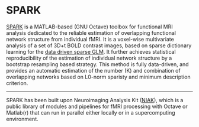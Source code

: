 # SPARK

[SPARK](https://www.sciencedirect.com/science/article/pii/S1053811916002548) is a MATLAB-based (GNU Octave) toolbox for functional MRI analysis dedicated to the reliable estimation of overlapping functional network structure from individual fMRI. It is a voxel-wise multivariate analysis of a set of 3D+t BOLD contrast images, based on sparse dictionary learning for the [data driven sparse GLM](http://ieeexplore.ieee.org/document/5659483). It further achieves statistical reproducibility of the estimation of individual network structure by a bootstrap resampling based strategy. This method is fully data-driven, and provides an automatic estimation of the number (K) and combination of overlapping networks based on L0-norm sparisty and minimum description criterion.

------------

SPARK has been built upon Neuroimaging Analysis Kit ([NIAK](https://github.com/SIMEXP/niak)), which is a public library of modules and pipelines for fMRI processing with Octave or Matlab(r) that can run in parallel either locally or in a supercomputing environment.
